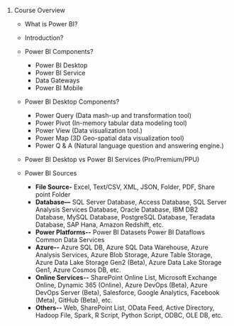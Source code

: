 1.	Course Overview
    - What is Power BI?
    - Introduction?
    - Power BI Components?
        - Power BI Desktop
	    - Power BI Service
        - Data Gateways
	    - Power BI Mobile
    - Power BI Desktop Components?
        - Power Query (Data mash-up and transformation tool)
	    - Power Pivot (In-memory tabular data modeling tool)
        - Power View (Data visualization tool.)
	    - Power Map (3D Geo-spatial data visualization tool)
        - Power Q & A (Natural language question and answering engine.)


    - Power BI Desktop vs Power BI Services (Pro/Premium/PPU)
    - Power BI Sources
        - **File Source-**
            Excel, Text/CSV, XML, JSON, Folder, PDF, Share point Folder 
        - **Database—**
            SQL Server Database, Access Database, SQL Server Analysis Services Database, Oracle Database, IBM DB2 Database, MySQL Database, PostgreSQL Database, Teradata Database, SAP Hana, Amazon Redshift, etc.
        - **Power Platforms--**
            Power BI Datasets
            Power BI Dataflows 
            Common Data Services 
        - **Azure--**
            Azure SQL DB, Azure SQL Data Warehouse, Azure Analysis Services, Azure Blob Storage, Azure Table Storage, Azure Data Lake Storage Gen2 (Beta), Azure Data Lake Storage Gen1, Azure Cosmos DB, etc.
        - **Online Services--**
            SharePoint Online List, Microsoft Exchange Online, Dynamic 365 (Online), Azure DevOps (Beta), Azure DevOps Server (Beta), Salesforce, Google Analytics, Facebook (Meta), GitHub (Beta), etc.
        - **Others--**
            Web, SharePoint List, OData Feed, Active Directory, Hadoop File, Spark, R Script, Python Script, ODBC, OLE DB, etc.

